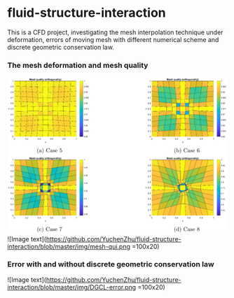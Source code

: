 # fluid-structure-interaction
This is a CFD project, investigating the mesh interpolation technique under deformation, errors of moving mesh with different numerical scheme and discrete geometric conservation law.

### The mesh deformation and mesh quality
![](https://raw.githubusercontent.com/YuchenZhu/fluid-structure-interaction/master/img/mesh-defor.png)
![Image text](https://github.com/YuchenZhu/fluid-structure-interaction/blob/master/img/mesh-qui.png =100x20)
### Error with and without discrete geometric conservation law
![Image text](https://github.com/YuchenZhu/fluid-structure-interaction/blob/master/img/DGCL-error.png =100x20) 
